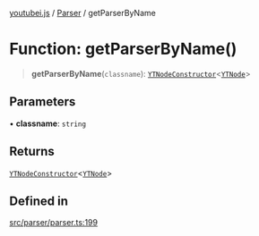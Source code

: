 [youtubei.js](../../../README.md) / [Parser](../README.md) / getParserByName

# Function: getParserByName()

> **getParserByName**(`classname`): [`YTNodeConstructor`](../../Helpers/interfaces/YTNodeConstructor.md)\<[`YTNode`](../../Helpers/classes/YTNode.md)\>

## Parameters

• **classname**: `string`

## Returns

[`YTNodeConstructor`](../../Helpers/interfaces/YTNodeConstructor.md)\<[`YTNode`](../../Helpers/classes/YTNode.md)\>

## Defined in

[src/parser/parser.ts:199](https://github.com/LuanRT/YouTube.js/blob/4729016fb98e7045ee4043857be7eef780c01e35/src/parser/parser.ts#L199)
